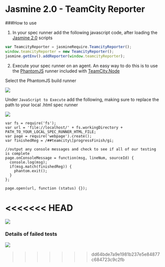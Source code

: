 Jasmine 2.0 - TeamCity Reporter
=======================


###How to use

1) In your spec runner add the following javascript code, after loading the [Jasmine 2.0](http://jasmine.github.io/2.0/introduction.html) scripts

```Javascript
var TeamcityReporter = jasmineRequire.TeamcityReporter();
window.teamcityReporter = new TeamcityReporter();
jasmine.getEnv().addReporter(window.teamcityReporter);
```

2) Execute your spec runner on an agent. An easy way to do this is to use the [PhantomJS](http://phantomjs.org) runner included with [TeamCity.Node](http://jasmine.github.io/2.0/introduction.html)

Select the PhantomJS build runner

![](https://raw.githubusercontent.com/scottiemc7/Jasmine2.0TeamCityReporter/master/images/BuildRunner.png)

Under `JavaScript to Execute` add the following, making sure to replace the path to your local .html spec runner

![](https://raw.githubusercontent.com/scottiemc7/Jasmine2.0TeamCityReporter/master/images/ScriptSource.png)

    var fs = require('fs');
    var url = 'file://localhost/' + fs.workingDirectory + PATH_TO_YOUR_LOCAL_SPEC_RUNNER_HTML_FILE;
    var page = require('webpage').create();
    var finishedReg = /##teamcity\[progressFinish/gi;
    
    //output any console messages and check to see if all of our testing is complete
    page.onConsoleMessage = function(msg, lineNum, sourceId) {
      console.log(msg);
      if(msg.match(finishedReg)) {
        phantom.exit();
      }
    };
    
    page.open(url, function (status) {});


<<<<<<< HEAD
=======
![](https://raw.githubusercontent.com/WilliamDoman/Jasmine2.0TeamCityReporter/master/images/Tests.PNG)


### Details of failed tests

![](https://raw.githubusercontent.com/WilliamDoman/Jasmine2.0TeamCityReporter/master/images/Details.PNG)
>>>>>>> dd64bde7a9e1981b237e5e84877c684723c9c2fb
